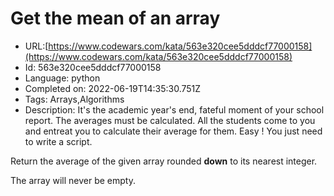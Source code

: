 # Get the mean of an array

 - URL:[https://www.codewars.com/kata/563e320cee5dddcf77000158](https://www.codewars.com/kata/563e320cee5dddcf77000158)
 - Id: 563e320cee5dddcf77000158
 - Language: python
 - Completed on: 2022-06-19T14:35:30.751Z
 - Tags: Arrays,Algorithms
 - Description:
It's the academic year's end, fateful moment of your school report.
The averages must be calculated. All the students come to you and entreat you to calculate their average for them.
Easy ! You just need to write a script.

Return the average of the given array rounded **down** to its nearest integer.

The array will never be empty.

